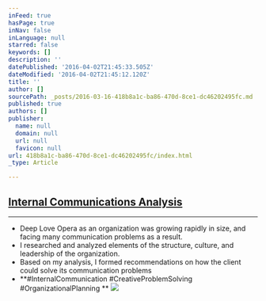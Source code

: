 ```yaml
---
inFeed: true
hasPage: true
inNav: false
inLanguage: null
starred: false
keywords: []
description: ''
datePublished: '2016-04-02T21:45:33.505Z'
dateModified: '2016-04-02T21:45:12.120Z'
title: ''
author: []
sourcePath: _posts/2016-03-16-418b8a1c-ba86-470d-8ce1-dc46202495fc.md
published: true
authors: []
publisher:
  name: null
  domain: null
  url: null
  favicon: null
url: 418b8a1c-ba86-470d-8ce1-dc46202495fc/index.html
_type: Article

---
```

## [Internal Communications Analysis][0]

****

* Deep Love Opera as an organization was growing rapidly in size, and facing many communication problems as a result. 
* I researched and analyzed elements of the structure, culture, and leadership of the organization.
* Based on my analysis, I formed recommendations on how the client could solve its communication problems
* **\#InternalCommunication \#CreativeProblemSolving \#OrganizationalPlanning **
![](https://the-grid-user-content.s3-us-west-2.amazonaws.com/3f14f29e-26b9-4769-bc72-a8f20157a178.jpg)

[0]: https://drive.google.com/file/d/0B_3Bn2B5HlnMc3JFMTRLNWdZb2s/view?usp=sharing
